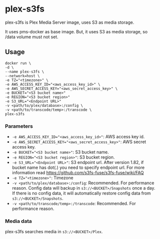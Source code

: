 # plex-s3fs

plex-s3fs is Plex Media Server image, uses S3 as media storage.

It uses pms-docker as base image. But, it uses S3 as media storage, so /data volume must not set.

## Usage
```
docker run \
-d \
--name plex-s3fs \
--network=host \
-e TZ="<timezone>" \
-e AWS_ACCESS_KEY_ID="<aws_access_key_id>" \
-e AWS_SECRET_ACCESS_KEY="<aws_secret_access_key>" \
-e BUCKET="<S3 bucket name>"
-e REGION="<S3 bucket region>"
-e S3_URL="<Endpoint URL>"
-v <path/to/plex/database>:/config \
-v <path/to/transcode/temp>:/transcode \
plex-s3fs
```

### Parameters
* `-e AWS_ACCESS_KEY_ID="<aws_access_key_id>"`: AWS access key id.
* `-e AWS_SECRET_ACCESS_KEY="<aws_secret_access_key>"`: AWS secret access key.
* `-e BUCKET="<S3 bucket name>"`: S3 bucket name.
* `-e REGION="<S3 bucket region>"`: S3 bucket region.
* `-e S3_URL="<Endpoint URL>"`: S3 endpoint url. After version 1.82, if bucket name has dot(.) you need to specify endpoint url. For more information read https://github.com/s3fs-fuse/s3fs-fuse/wiki/FAQ
* `-e TZ="<timezone>"`: Timezone
* `-v <path/to/plex/database>:/config`: Recommended. For performance reason. Config data will backup in `s3://<BUCKET>/Snapshots` once a day. If there is no config data, it will automatically restore config data from `s3://<BUCKET>/Snapshots`.
* `-v <path/to/transcode/temp>:/transcode`: Recommended. For performance reason.


### Media data
plex-s3fs searches media in `s3://<BUCKET>/Plex`.

